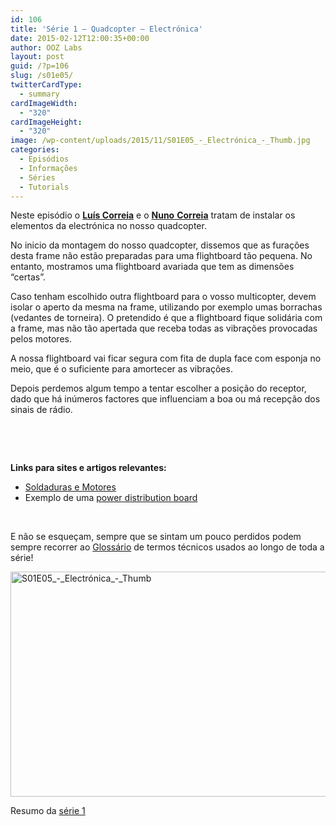 ```yaml
---
id: 106
title: 'Série 1 — Quadcopter — Electrónica'
date: 2015-02-12T12:00:35+00:00
author: OOZ Labs
layout: post
guid: /?p=106
slug: /s01e05/
twitterCardType:
  - summary
cardImageWidth:
  - "320"
cardImageHeight:
  - "320"
image: /wp-content/uploads/2015/11/S01E05_-_Electrónica_-_Thumb.jpg
categories:
  - Episódios
  - Informações
  - Séries
  - Tutorials
---
```

Neste episódio o [**Luís Correia**](/equipa/luis-correia/ "Luís Correia") e o [**Nuno** **Correia**](/equipa/nuno-correia/ "Nuno Correia") tratam de instalar os elementos da electrónica no nosso quadcopter.

<p style="text-align: center;">
</p>

No inicio da montagem do nosso quadcopter, dissemos que as furações desta frame não estão preparadas para uma flightboard tão pequena. No entanto, mostramos uma flightboard avariada que tem as dimensões &#8220;certas&#8221;.

Caso tenham escolhido outra flightboard para o vosso multicopter, devem isolar o aperto da mesma na frame, utilizando por exemplo umas borrachas (vedantes de torneira). O pretendido é que a flightboard fique solidária com a frame, mas não tão apertada que receba todas as vibrações provocadas pelos motores.

A nossa flightboard vai ficar segura com fita de dupla face com esponja no meio, que é o suficiente para amortecer as vibrações.

Depois perdemos algum tempo a tentar escolher a posição do receptor, dado que há inúmeros factores que influenciam a boa ou má recepção dos sinais de rádio.

&nbsp;

&nbsp;

**Links para sites e artigos relevantes:**

  * <a title="Série 1 – Quadcopter – Soldaduras e Motores" href="/s01e03/" target="_blank">Soldaduras e Motores</a>
  * Exemplo de uma <a title="Hobby King Quadcopter Power Distribution Board" href="http://www.hobbyking.com/hobbyking/store/uh_viewitem.asp?idproduct=34528&aff=1325431" target="_blank">power distribution board</a>

&nbsp;

E não se esqueçam, sempre que se sintam um pouco perdidos podem sempre recorrer ao [Glossário](/s01-glossary/ "Glossário") de termos técnicos usados ao longo de toda a série!

[<img class="aligncenter size-large wp-image-247" src="/wp-content/uploads/2015/11/S01E05_-_Electrónica_-_Thumb-1024x576.jpg" alt="S01E05_-_Electrónica_-_Thumb" width="640" height="360" srcset="/wp-content/uploads/2015/11/S01E05_-_Electrónica_-_Thumb-1024x576.jpg 1024w, /wp-content/uploads/2015/11/S01E05_-_Electrónica_-_Thumb-300x169.jpg 300w, /wp-content/uploads/2015/11/S01E05_-_Electrónica_-_Thumb-267x150.jpg 267w, /wp-content/uploads/2015/11/S01E05_-_Electrónica_-_Thumb.jpg 1280w" sizes="(max-width: 640px) 100vw, 640px" />](/wp-content/uploads/2015/11/S01E05_-_Electrónica_-_Thumb.jpg)

Resumo da [série 1](/series/serie-1/ "Resumo da série 1")